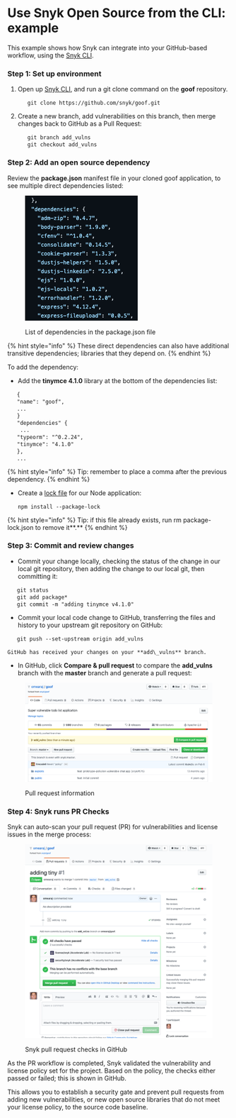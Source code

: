 # Use Snyk Open Source from the CLI: example

This example shows how Snyk can integrate into your GitHub-based workflow, using the [Snyk CLI](../../).

### Step 1: Set up environment

1.  Open up [Snyk CLI](../../), and run a git clone command on the **goof** repository.

    ```
       git clone https://github.com/snyk/goof.git
    ```
2.  Create a new branch, add vulnerabilities on this branch, then merge changes back to GitHub as a Pull Request:

    ```
       git branch add_vulns
       git checkout add_vulns
    ```

### Step 2: Add an open source dependency

Review the **package.json** manifest file in your cloned goof application, to see multiple direct dependencies listed:

<figure><img src="../../../.gitbook/assets/dependencies.png" alt="List of dependencies in the package.json file."><figcaption><p>List of dependencies in the package.json file</p></figcaption></figure>

{% hint style="info" %}
These direct dependencies can also have additional transitive dependencies; libraries that they depend on.
{% endhint %}

To add the dependency:

* Add the **tinymce 4.1.0** library at the bottom of the dependencies list:

```
   {
   "name": "goof",
   ...
   }
   "dependencies" {
    ...
   "typeorm": "^0.2.24",
   "tinymce": "4.1.0"
   },
   ...
```

{% hint style="info" %}
Tip: remember to place a comma after the previous dependency.
{% endhint %}

*   Create a [lock file](https://docs.npmjs.com/files/package-lock.json) for our Node application:

    ```
    npm install --package-lock
    ```

{% hint style="info" %}
Tip: if this file already exists, run rm package-lock.json to remove it\*\*.\*\*
{% endhint %}

### Step 3: Commit and review changes

* Commit your change locally, checking the status of the change in our local git repository, then adding the change to our local git, then committing it:

```
   git status
   git add package*
   git commit -m "adding tinymce v4.1.0"
```

* Commit your local code change to GitHub, transferring the files and history to your upstream git repository on GitHub:

```
   git push --set-upstream origin add_vulns
```

```
GitHub has received your changes on your **add\_vulns** branch.
```

* In GitHub, click **Compare & pull request** to compare the **add\_vulns** branch with the **master** branch and generate a pull request:

<figure><img src="../../../.gitbook/assets/click-compare.png" alt="Pull request information in GitHub."><figcaption><p>Pull request information</p></figcaption></figure>

### Step 4: Snyk runs PR Checks

Snyk can auto-scan your pull request (PR) for vulnerabilities and license issues in the merge process:

<figure><img src="../../../.gitbook/assets/snyk_vuln_lic_check (1).png" alt="Snyk pull request checks in GitHub."><figcaption><p>Snyk pull request checks in GitHub</p></figcaption></figure>

As the PR workflow is completed, Snyk validated the vulnerability and license policy set for the project. Based on the policy, the checks either passed or failed; this is shown in GitHub.

This allows you to establish a security gate and prevent pull requests from adding new vulnerabilities, or new open source libraries that do not meet your license policy, to the source code baseline.
